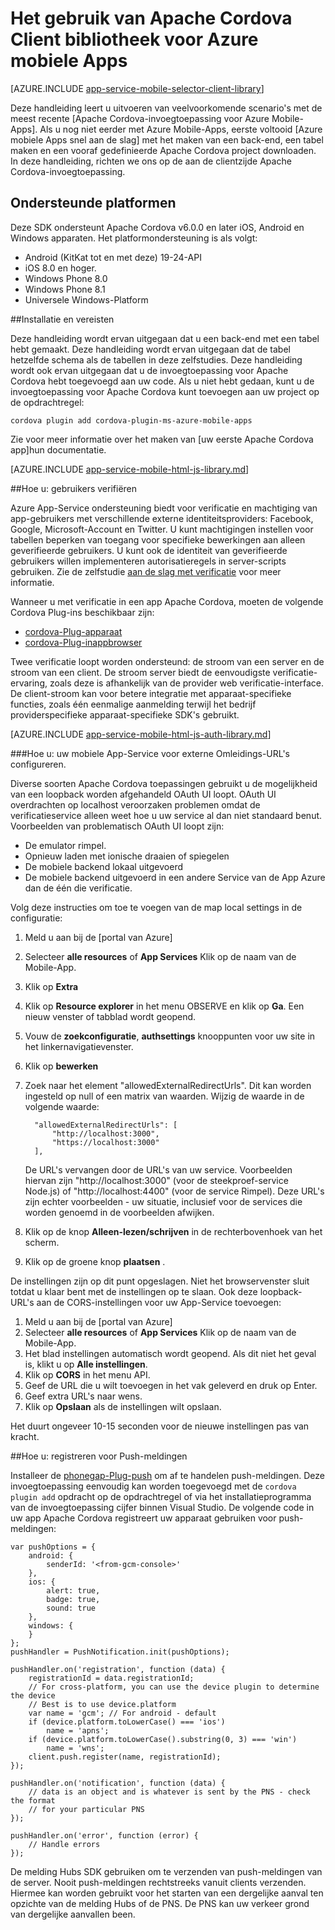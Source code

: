 <properties
    pageTitle="Het gebruik van Apache Cordova-invoegtoepassing voor Azure mobiele Apps"
    description="Het gebruik van Apache Cordova-invoegtoepassing voor Azure mobiele Apps"
    services="app-service\mobile"
    documentationCenter="javascript"
    authors="adrianhall"
    manager="erikre"
    editor=""/>

<tags
    ms.service="app-service-mobile"
    ms.workload="mobile"
    ms.tgt_pltfrm="mobile-html"
    ms.devlang="javascript"
    ms.topic="article"
    ms.date="10/01/2016"
    ms.author="adrianha"/>

# <a name="how-to-use-apache-cordova-client-library-for-azure-mobile-apps"></a>Het gebruik van Apache Cordova Client bibliotheek voor Azure mobiele Apps

[AZURE.INCLUDE [app-service-mobile-selector-client-library](../../includes/app-service-mobile-selector-client-library.md)]

Deze handleiding leert u uitvoeren van veelvoorkomende scenario's met de meest recente [Apache Cordova-invoegtoepassing voor Azure Mobile-Apps]. Als u nog niet eerder met Azure Mobile-Apps, eerste voltooid [Azure mobiele Apps snel aan de slag] met het maken van een back-end, een tabel maken en een vooraf gedefinieerde Apache Cordova project downloaden. In deze handleiding, richten we ons op de aan de clientzijde Apache Cordova-invoegtoepassing.

## <a name="supported-platforms"></a>Ondersteunde platformen

Deze SDK ondersteunt Apache Cordova v6.0.0 en later iOS, Android en Windows apparaten.  Het platformondersteuning is als volgt:

* Android (KitKat tot en met deze) 19-24-API
* iOS 8.0 en hoger.
* Windows Phone 8.0
* Windows Phone 8.1
* Universele Windows-Platform

##<a name="Setup"></a>Installatie en vereisten

Deze handleiding wordt ervan uitgegaan dat u een back-end met een tabel hebt gemaakt. Deze handleiding wordt ervan uitgegaan dat de tabel hetzelfde schema als de tabellen in deze zelfstudies. Deze handleiding wordt ook ervan uitgegaan dat u de invoegtoepassing voor Apache Cordova hebt toegevoegd aan uw code.  Als u niet hebt gedaan, kunt u de invoegtoepassing voor Apache Cordova kunt toevoegen aan uw project op de opdrachtregel:

```
cordova plugin add cordova-plugin-ms-azure-mobile-apps
```

Zie voor meer informatie over het maken van [uw eerste Apache Cordova app]hun documentatie.

[AZURE.INCLUDE [app-service-mobile-html-js-library.md](../../includes/app-service-mobile-html-js-library.md)]


##<a name="auth"></a>Hoe u: gebruikers verifiëren

Azure App-Service ondersteuning biedt voor verificatie en machtiging van app-gebruikers met verschillende externe identiteitsproviders: Facebook, Google, Microsoft-Account en Twitter. U kunt machtigingen instellen voor tabellen beperken van toegang voor specifieke bewerkingen aan alleen geverifieerde gebruikers. U kunt ook de identiteit van geverifieerde gebruikers willen implementeren autorisatieregels in server-scripts gebruiken. Zie de zelfstudie [aan de slag met verificatie] voor meer informatie.

Wanneer u met verificatie in een app Apache Cordova, moeten de volgende Cordova Plug-ins beschikbaar zijn:

* [cordova-Plug-apparaat]
* [cordova-Plug-inappbrowser]

Twee verificatie loopt worden ondersteund: de stroom van een server en de stroom van een client.  De stroom server biedt de eenvoudigste verificatie-ervaring, zoals deze is afhankelijk van de provider web verificatie-interface. De client-stroom kan voor betere integratie met apparaat-specifieke functies, zoals één eenmalige aanmelding terwijl het bedrijf providerspecifieke apparaat-specifieke SDK's gebruikt.

[AZURE.INCLUDE [app-service-mobile-html-js-auth-library.md](../../includes/app-service-mobile-html-js-auth-library.md)]

###<a name="configure-external-redirect-urls"></a>Hoe u: uw mobiele App-Service voor externe Omleidings-URL's configureren.

Diverse soorten Apache Cordova toepassingen gebruikt u de mogelijkheid van een loopback worden afgehandeld OAuth UI loopt.  OAuth UI overdrachten op localhost veroorzaken problemen omdat de verificatieservice alleen weet hoe u uw service al dan niet standaard benut.  Voorbeelden van problematisch OAuth UI loopt zijn:

- De emulator rimpel.
- Opnieuw laden met ionische draaien of spiegelen
- De mobiele backend lokaal uitgevoerd
- De mobiele backend uitgevoerd in een andere Service van de App Azure dan de één die verificatie.

Volg deze instructies om toe te voegen van de map local settings in de configuratie:

1. Meld u aan bij de [portal van Azure]
2. Selecteer **alle resources** of **App Services** Klik op de naam van de Mobile-App.
3. Klik op **Extra**
4. Klik op **Resource explorer** in het menu OBSERVE en klik op **Ga**.  Een nieuw venster of tabblad wordt geopend.
5. Vouw de **zoekconfiguratie**, **authsettings** knooppunten voor uw site in het linkernavigatievenster.
6. Klik op **bewerken**
7. Zoek naar het element "allowedExternalRedirectUrls".  Dit kan worden ingesteld op null of een matrix van waarden.  Wijzig de waarde in de volgende waarde:

         "allowedExternalRedirectUrls": [
             "http://localhost:3000",
             "https://localhost:3000"
         ],

    De URL's vervangen door de URL's van uw service.  Voorbeelden hiervan zijn "http://localhost:3000" (voor de steekproef-service Node.js) of "http://localhost:4400" (voor de service Rimpel).  Deze URL's zijn echter voorbeelden - uw situatie, inclusief voor de services die worden genoemd in de voorbeelden afwijken.
8. Klik op de knop **Alleen-lezen/schrijven** in de rechterbovenhoek van het scherm.
9. Klik op de groene knop **plaatsen** .

De instellingen zijn op dit punt opgeslagen.  Niet het browservenster sluit totdat u klaar bent met de instellingen op te slaan.
Ook deze loopback-URL's aan de CORS-instellingen voor uw App-Service toevoegen:

1. Meld u aan bij de [portal van Azure]
2. Selecteer **alle resources** of **App Services** Klik op de naam van de Mobile-App.
3. Het blad instellingen automatisch wordt geopend.  Als dit niet het geval is, klikt u op **Alle instellingen**.
4. Klik op **CORS** in het menu API.
5. Geef de URL die u wilt toevoegen in het vak geleverd en druk op Enter.
6. Geef extra URL's naar wens.
7. Klik op **Opslaan** als de instellingen wilt opslaan.

Het duurt ongeveer 10-15 seconden voor de nieuwe instellingen pas van kracht.

##<a name="register-for-push"></a>Hoe u: registreren voor Push-meldingen

Installeer de [phonegap-Plug-push] om af te handelen push-meldingen.  Deze invoegtoepassing eenvoudig kan worden toegevoegd met de `cordova plugin add` opdracht op de opdrachtregel of via het installatieprogramma van de invoegtoepassing cijfer binnen Visual Studio.  De volgende code in uw app Apache Cordova registreert uw apparaat gebruiken voor push-meldingen:

```
var pushOptions = {
    android: {
        senderId: '<from-gcm-console>'
    },
    ios: {
        alert: true,
        badge: true,
        sound: true
    },
    windows: {
    }
};
pushHandler = PushNotification.init(pushOptions);

pushHandler.on('registration', function (data) {
    registrationId = data.registrationId;
    // For cross-platform, you can use the device plugin to determine the device
    // Best is to use device.platform
    var name = 'gcm'; // For android - default
    if (device.platform.toLowerCase() === 'ios')
        name = 'apns';
    if (device.platform.toLowerCase().substring(0, 3) === 'win')
        name = 'wns';
    client.push.register(name, registrationId);
});

pushHandler.on('notification', function (data) {
    // data is an object and is whatever is sent by the PNS - check the format
    // for your particular PNS
});

pushHandler.on('error', function (error) {
    // Handle errors
});
```

De melding Hubs SDK gebruiken om te verzenden van push-meldingen van de server.  Nooit push-meldingen rechtstreeks vanuit clients verzenden. Hiermee kan worden gebruikt voor het starten van een dergelijke aanval ten opzichte van de melding Hubs of de PNS.  De PNS kan uw verkeer grond van dergelijke aanvallen been.

<!-- URLs. -->
[Azure-portal]: https://portal.azure.com
[Azure mobiele Apps Quick Start]: app-service-mobile-cordova-get-started.md
[Aan de slag met verificatie]: app-service-mobile-cordova-get-started-users.md
[Add authentication to your app]: app-service-mobile-cordova-get-started-users.md

[Apache Cordova-invoegtoepassing voor Azure mobiele Apps]: https://www.npmjs.com/package/cordova-plugin-ms-azure-mobile-apps
[uw eerste Apache Cordova-app]: http://cordova.apache.org/#getstarted
[phonegap-facebook-plugin]: https://github.com/wizcorp/phonegap-facebook-plugin
[phonegap-Plug-push]: https://www.npmjs.com/package/phonegap-plugin-push
[cordova-Plug-apparaat]: https://www.npmjs.com/package/cordova-plugin-device
[cordova-Plug-inappbrowser]: https://www.npmjs.com/package/cordova-plugin-inappbrowser
[Query object documentation]: https://msdn.microsoft.com/en-us/library/azure/jj613353.aspx
